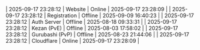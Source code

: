 | 2025-09-17 23:28:12 | Website | Online | 2025-09-17 23:28:09 |
| 2025-09-17 23:28:12 | Registration | Offline | 2025-09-09 16:40:23 |
| 2025-09-17 23:28:12 | Auth Server | Offline | 2025-08-18 09:33:31 |
| 2025-09-17 23:28:12 | Kezan (PvE) | Offline | 2025-08-03 17:58:02 |
| 2025-09-17 23:28:12 | Gurubashi (PvP) | Offline | 2025-08-23 21:44:06 |
| 2025-09-17 23:28:12 | Cloudflare | Online | 2025-09-17 23:28:09 |
